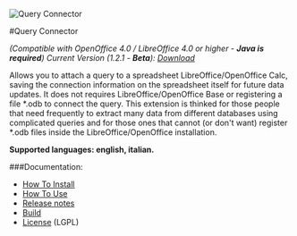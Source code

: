 ![Query Connector](https://raw.githubusercontent.com/balthier82/queryconnector/master/help/images/QueryConnector.png)

#Query Connector

*(Compatible with OpenOffice 4.0 / LibreOffice 4.0 or higher - **Java is required**)*
*Current Version (1.2.1 - **Beta**): [Download](https://github.com/balthier82/queryconnector/raw/master/versions/queryconnector_1.2.1.oxt)*

Allows you to attach a query to a spreadsheet LibreOffice/OpenOffice Calc, saving the connection information on the spreadsheet itself for future data updates. It does not requires LibreOffice/OpenOffice Base or registering a file *.odb to connect the query. This extension is thinked for those people that need frequently to extract many data from different databases using complicated queries and for those ones that cannot (or don't want) register *.odb files inside the LibreOffice/OpenOffice installation.

**Supported languages: english, italian.**

###Documentation:

* [How To Install](https://github.com/balthier82/queryconnector/blob/master/help/HowToInstall.md)
* [How To Use](https://github.com/balthier82/queryconnector/blob/master/help/HowToUse.md)
* [Release notes](https://github.com/balthier82/queryconnector/blob/master/help/ReleaseNotes.md)
* [Build](https://github.com/balthier82/queryconnector/blob/master/help/Build.md)
* [License](https://github.com/balthier82/queryconnector/blob/master/help/License.md) (LGPL)
